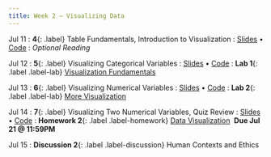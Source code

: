 ```yaml
---
title: Week 2 — Visualizing Data
---
```


Jul 11
: **4**{: .label} Table Fundamentals, Introduction to Visualization
  : [Slides](#) &#8226; [Code](#)
: *Optional Reading*

Jul 12
: **5**{: .label} Visualizing Categorical Variables
  : [Slides](#) &#8226; [Code](#)
: **Lab 1**{: .label .label-lab} [Visualization Fundamentals](#)

Jul 13
: **6**{: .label} Visualizing Numerical Variables
  : [Slides](#) &#8226; [Code](#)
: **Lab 2**{: .label .label-lab} [More Visualization](#)

Jul 14
: **7**{: .label} Visualizing Two Numerical Variables, Quiz Review
  : [Slides](#) &#8226; [Code](#)
: **Homework 2**{: .label .label-homework} [Data Visualization](#) &nbsp;**Due Jul 21 @ 11:59PM**

Jul 15
: **Discussion 2**{: .label .label-discussion} Human Contexts and Ethics
